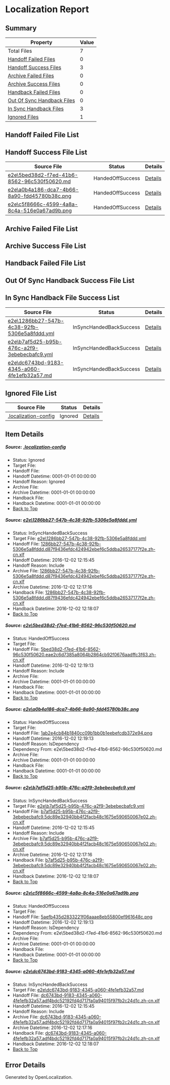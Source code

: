 # <a name='report-top'></a> Localization Report

## Summary
 Property | Value 
 -------- | ----- 
 Total Files | 7
[ Handoff Failed Files ](#handoff-failed-list)| 0
[ Handoff Success Files ](#handoff-success-list)| 3
[ Archive Failed Files ](#archive-failed-list)| 0
[ Archive Success Files ](#archive-success-list)| 0
[ Handback Failed Files ](#handback-failed-list)| 0
[ Out Of Sync Handback Files ](#outofsync-handback-success-list)| 0
[ In Sync Handback Files ](#insync-handback-success-list)| 3
[ Ignored Files ](#ignored-list)| 1

## <a name='handoff-failed-list'></a> Handoff Failed File List

## <a name='handoff-success-list'></a> Handoff Success File List
 Source File | Status | Details 
 ----------- | ------ | ------- 
 [e2e\5bed38d2-f7ed-41b6-8562-96c530f50620.md](https://github.com/OpenLocalizationTestOrg/ol-test0/blob/96c1b3cfeb1005debd8bf64e96ad0ebf95b7acb2/e2e/5bed38d2-f7ed-41b6-8562-96c530f50620.md) | HandedOffSuccess | [Details](#49e7cbfa9af1d6100fe180c76c4c8c6d17159c7a2)
 [e2e\a0b4a186-dca7-4b66-8a90-fdd45780b38c.png](https://github.com/OpenLocalizationTestOrg/ol-test0/blob/96c1b3cfeb1005debd8bf64e96ad0ebf95b7acb2/e2e/a0b4a186-dca7-4b66-8a90-fdd45780b38c.png) | HandedOffSuccess | [Details](#1ab2e4cb84b1840cc09b1bb0b1eebefcdb372e943)
 [e2e\c5f8666c-4599-4a8a-8c4a-516e0a67ad9b.png](https://github.com/OpenLocalizationTestOrg/ol-test0/blob/96c1b3cfeb1005debd8bf64e96ad0ebf95b7acb2/e2e/c5f8666c-4599-4a8a-8c4a-516e0a67ad9b.png) | HandedOffSuccess | [Details](#5aefb435d2833221f06aaae8eb55800ef961648c5)

## <a name='archive-failed-list'></a> Archive Failed File List

## <a name='archive-success-list'></a> Archive Success File List

## <a name='handback-failed-list'></a> Handback Failed File List

## <a name='outofsync-handback-success-list'></a> Out Of Sync Handback Success File List

## <a name='insync-handback-success-list'></a> In Sync Handback File Success List
 Source File | Status | Details 
 ----------- | ------ | ------- 
 [e2e\1286bb27-547b-4c38-92fb-5306e5a8fddd.yml](https://github.com/OpenLocalizationTestOrg/ol-test0/blob/95dd21271db29f398bbb22d92716e2dd81e26c7d/e2e/1286bb27-547b-4c38-92fb-5306e5a8fddd.yml) | InSyncHandedBackSuccess | [Details](#62ff81af3f6e04901c42e4f1100eae5d3b8c90361)
 [e2e\b7af5d25-b95b-476c-a2f9-3ebebecbafc9.yml](https://github.com/OpenLocalizationTestOrg/ol-test0/blob/95dd21271db29f398bbb22d92716e2dd81e26c7d/e2e/b7af5d25-b95b-476c-a2f9-3ebebecbafc9.yml) | InSyncHandedBackSuccess | [Details](#1f7d70f558d59926d0a5fe8c1edb1aa5dcf3c9b14)
 [e2e\dc6743bd-9183-4345-a060-4fe1efb32a57.md](https://github.com/OpenLocalizationTestOrg/ol-test0/blob/95dd21271db29f398bbb22d92716e2dd81e26c7d/e2e/dc6743bd-9183-4345-a060-4fe1efb32a57.md) | InSyncHandedBackSuccess | [Details](#03ee290220c66239cd93cad7ab0cd3f5415ad72d6)

## <a name='ignored-list'></a> Ignored File List
 Source File | Status | Details 
 ----------- | ------ | ------- 
 [.localization-config](https://github.com/OpenLocalizationTestOrg/ol-test0/blob/96c1b3cfeb1005debd8bf64e96ad0ebf95b7acb2/.localization-config) | Ignored | [Details](#c268a05ecaa7ec85942ed632c29928ee5bd6da8d0)

## Item Details
##### <a name='c268a05ecaa7ec85942ed632c29928ee5bd6da8d0'></a> Source: [.localization-config](https://github.com/OpenLocalizationTestOrg/ol-test0/blob/96c1b3cfeb1005debd8bf64e96ad0ebf95b7acb2/.localization-config)
* Status: Ignored
* Target File: 
* Handoff File: 
* Handoff Datetime: 0001-01-01 00:00:00
* Handoff Reason: Ignored
* Archive File: 
* Archive Datetime: 0001-01-01 00:00:00
* Handback File: 
* Handback Datetime: 0001-01-01 00:00:00
* [Back to Top](#report-top)

##### <a name='62ff81af3f6e04901c42e4f1100eae5d3b8c90361'></a> Source: [e2e\1286bb27-547b-4c38-92fb-5306e5a8fddd.yml](https://github.com/OpenLocalizationTestOrg/ol-test0/blob/95dd21271db29f398bbb22d92716e2dd81e26c7d/e2e/1286bb27-547b-4c38-92fb-5306e5a8fddd.yml)
* Status: InSyncHandedBackSuccess
* Target File: [e2e\1286bb27-547b-4c38-92fb-5306e5a8fddd.yml](https://github.com/OpenLocalizationTestOrg/ol-test0-zhcn/blob/90ad0b5e378347abe3524c6cf57216f599295e26/e2e/1286bb27-547b-4c38-92fb-5306e5a8fddd.yml)
* Handoff File: [1286bb27-547b-4c38-92fb-5306e5a8fddd.d87f9436efdc424942ebef6c5ddba26537177f2e.zh-cn.xlf](https://github.com/OpenLocalizationTestOrg/ol-test0-handoff/blob/85ab609debe349d9927a551127d10d819808dd71/ol-handoff/OpenLocalizationTestOrg/ol-test0-zhcn/shujia/ht/1286bb27-547b-4c38-92fb-5306e5a8fddd.d87f9436efdc424942ebef6c5ddba26537177f2e.zh-cn.xlf)
* Handoff Datetime: 2016-12-02 12:15:45
* Handoff Reason: Include
* Archive File: [1286bb27-547b-4c38-92fb-5306e5a8fddd.d87f9436efdc424942ebef6c5ddba26537177f2e.zh-cn.xlf](https://github.com/OpenLocalizationTestOrg/ol-test0-handoff/blob/f71479b066d081a39d7d56e9195122028270204c/ol-archive/OpenLocalizationTestOrg/ol-test0-zhcn/shujia/ht/1286bb27-547b-4c38-92fb-5306e5a8fddd.d87f9436efdc424942ebef6c5ddba26537177f2e.zh-cn.xlf)
* Archive Datetime: 2016-12-02 12:17:16
* Handback File: [1286bb27-547b-4c38-92fb-5306e5a8fddd.d87f9436efdc424942ebef6c5ddba26537177f2e.zh-cn.xlf](https://github.com/OpenLocalizationTestOrg/ol-test0-handback/blob/2ba8dae6072f4be2514c6c9cc5de8a326acce280/ol-handback/OpenLocalizationTestOrg/ol-test0-zhcn/shujia/ht/1286bb27-547b-4c38-92fb-5306e5a8fddd.d87f9436efdc424942ebef6c5ddba26537177f2e.zh-cn.xlf)
* Handback Datetime: 2016-12-02 12:18:07
* [Back to Top](#report-top)

##### <a name='49e7cbfa9af1d6100fe180c76c4c8c6d17159c7a2'></a> Source: [e2e\5bed38d2-f7ed-41b6-8562-96c530f50620.md](https://github.com/OpenLocalizationTestOrg/ol-test0/blob/96c1b3cfeb1005debd8bf64e96ad0ebf95b7acb2/e2e/5bed38d2-f7ed-41b6-8562-96c530f50620.md)
* Status: HandedOffSuccess
* Target File: 
* Handoff File: [5bed38d2-f7ed-41b6-8562-96c530f50620.eae2c6d7385a8064b2864cb92f0676aadffc3f63.zh-cn.xlf](https://github.com/OpenLocalizationTestOrg/ol-test0-handoff/blob/9494cc2f8a3644b5b5f8e92016a746d8f584e6aa/ol-handoff/OpenLocalizationTestOrg/ol-test0-zhcn/shujia/ht/5bed38d2-f7ed-41b6-8562-96c530f50620.eae2c6d7385a8064b2864cb92f0676aadffc3f63.zh-cn.xlf)
* Handoff Datetime: 2016-12-02 12:19:13
* Handoff Reason: Include
* Archive File: 
* Archive Datetime: 0001-01-01 00:00:00
* Handback File: 
* Handback Datetime: 0001-01-01 00:00:00
* [Back to Top](#report-top)

##### <a name='1ab2e4cb84b1840cc09b1bb0b1eebefcdb372e943'></a> Source: [e2e\a0b4a186-dca7-4b66-8a90-fdd45780b38c.png](https://github.com/OpenLocalizationTestOrg/ol-test0/blob/96c1b3cfeb1005debd8bf64e96ad0ebf95b7acb2/e2e/a0b4a186-dca7-4b66-8a90-fdd45780b38c.png)
* Status: HandedOffSuccess
* Target File: 
* Handoff File: [1ab2e4cb84b1840cc09b1bb0b1eebefcdb372e94.png](https://github.com/OpenLocalizationTestOrg/ol-test0-handoff/blob/9494cc2f8a3644b5b5f8e92016a746d8f584e6aa/ol-handoff/OpenLocalizationTestOrg/ol-test0-zhcn/shujia/ht/1ab2e4cb84b1840cc09b1bb0b1eebefcdb372e94.png)
* Handoff Datetime: 2016-12-02 12:19:13
* Handoff Reason: IsDependency
* Dependency From: e2e\5bed38d2-f7ed-41b6-8562-96c530f50620.md
* Archive File: 
* Archive Datetime: 0001-01-01 00:00:00
* Handback File: 
* Handback Datetime: 0001-01-01 00:00:00
* [Back to Top](#report-top)

##### <a name='1f7d70f558d59926d0a5fe8c1edb1aa5dcf3c9b14'></a> Source: [e2e\b7af5d25-b95b-476c-a2f9-3ebebecbafc9.yml](https://github.com/OpenLocalizationTestOrg/ol-test0/blob/95dd21271db29f398bbb22d92716e2dd81e26c7d/e2e/b7af5d25-b95b-476c-a2f9-3ebebecbafc9.yml)
* Status: InSyncHandedBackSuccess
* Target File: [e2e\b7af5d25-b95b-476c-a2f9-3ebebecbafc9.yml](https://github.com/OpenLocalizationTestOrg/ol-test0-zhcn/blob/90ad0b5e378347abe3524c6cf57216f599295e26/e2e/b7af5d25-b95b-476c-a2f9-3ebebecbafc9.yml)
* Handoff File: [b7af5d25-b95b-476c-a2f9-3ebebecbafc9.5dc89e32940bb4f2facb48c1675e590650067e02.zh-cn.xlf](https://github.com/OpenLocalizationTestOrg/ol-test0-handoff/blob/85ab609debe349d9927a551127d10d819808dd71/ol-handoff/OpenLocalizationTestOrg/ol-test0-zhcn/shujia/ht/b7af5d25-b95b-476c-a2f9-3ebebecbafc9.5dc89e32940bb4f2facb48c1675e590650067e02.zh-cn.xlf)
* Handoff Datetime: 2016-12-02 12:15:45
* Handoff Reason: Include
* Archive File: [b7af5d25-b95b-476c-a2f9-3ebebecbafc9.5dc89e32940bb4f2facb48c1675e590650067e02.zh-cn.xlf](https://github.com/OpenLocalizationTestOrg/ol-test0-handoff/blob/f71479b066d081a39d7d56e9195122028270204c/ol-archive/OpenLocalizationTestOrg/ol-test0-zhcn/shujia/ht/b7af5d25-b95b-476c-a2f9-3ebebecbafc9.5dc89e32940bb4f2facb48c1675e590650067e02.zh-cn.xlf)
* Archive Datetime: 2016-12-02 12:17:16
* Handback File: [b7af5d25-b95b-476c-a2f9-3ebebecbafc9.5dc89e32940bb4f2facb48c1675e590650067e02.zh-cn.xlf](https://github.com/OpenLocalizationTestOrg/ol-test0-handback/blob/2ba8dae6072f4be2514c6c9cc5de8a326acce280/ol-handback/OpenLocalizationTestOrg/ol-test0-zhcn/shujia/ht/b7af5d25-b95b-476c-a2f9-3ebebecbafc9.5dc89e32940bb4f2facb48c1675e590650067e02.zh-cn.xlf)
* Handback Datetime: 2016-12-02 12:18:07
* [Back to Top](#report-top)

##### <a name='5aefb435d2833221f06aaae8eb55800ef961648c5'></a> Source: [e2e\c5f8666c-4599-4a8a-8c4a-516e0a67ad9b.png](https://github.com/OpenLocalizationTestOrg/ol-test0/blob/96c1b3cfeb1005debd8bf64e96ad0ebf95b7acb2/e2e/c5f8666c-4599-4a8a-8c4a-516e0a67ad9b.png)
* Status: HandedOffSuccess
* Target File: 
* Handoff File: [5aefb435d2833221f06aaae8eb55800ef961648c.png](https://github.com/OpenLocalizationTestOrg/ol-test0-handoff/blob/9494cc2f8a3644b5b5f8e92016a746d8f584e6aa/ol-handoff/OpenLocalizationTestOrg/ol-test0-zhcn/shujia/ht/5aefb435d2833221f06aaae8eb55800ef961648c.png)
* Handoff Datetime: 2016-12-02 12:19:13
* Handoff Reason: IsDependency
* Dependency From: e2e\5bed38d2-f7ed-41b6-8562-96c530f50620.md
* Archive File: 
* Archive Datetime: 0001-01-01 00:00:00
* Handback File: 
* Handback Datetime: 0001-01-01 00:00:00
* [Back to Top](#report-top)

##### <a name='03ee290220c66239cd93cad7ab0cd3f5415ad72d6'></a> Source: [e2e\dc6743bd-9183-4345-a060-4fe1efb32a57.md](https://github.com/OpenLocalizationTestOrg/ol-test0/blob/95dd21271db29f398bbb22d92716e2dd81e26c7d/e2e/dc6743bd-9183-4345-a060-4fe1efb32a57.md)
* Status: InSyncHandedBackSuccess
* Target File: [e2e\dc6743bd-9183-4345-a060-4fe1efb32a57.md](https://github.com/OpenLocalizationTestOrg/ol-test0-zhcn/blob/90ad0b5e378347abe3524c6cf57216f599295e26/e2e/dc6743bd-9183-4345-a060-4fe1efb32a57.md)
* Handoff File: [dc6743bd-9183-4345-a060-4fe1efb32a57.adf4bdc52192fd4d717fa0a94015f97fb2c24d1c.zh-cn.xlf](https://github.com/OpenLocalizationTestOrg/ol-test0-handoff/blob/85ab609debe349d9927a551127d10d819808dd71/ol-handoff/OpenLocalizationTestOrg/ol-test0-zhcn/shujia/ht/dc6743bd-9183-4345-a060-4fe1efb32a57.adf4bdc52192fd4d717fa0a94015f97fb2c24d1c.zh-cn.xlf)
* Handoff Datetime: 2016-12-02 12:15:45
* Handoff Reason: Include
* Archive File: [dc6743bd-9183-4345-a060-4fe1efb32a57.adf4bdc52192fd4d717fa0a94015f97fb2c24d1c.zh-cn.xlf](https://github.com/OpenLocalizationTestOrg/ol-test0-handoff/blob/f71479b066d081a39d7d56e9195122028270204c/ol-archive/OpenLocalizationTestOrg/ol-test0-zhcn/shujia/ht/dc6743bd-9183-4345-a060-4fe1efb32a57.adf4bdc52192fd4d717fa0a94015f97fb2c24d1c.zh-cn.xlf)
* Archive Datetime: 2016-12-02 12:17:16
* Handback File: [dc6743bd-9183-4345-a060-4fe1efb32a57.adf4bdc52192fd4d717fa0a94015f97fb2c24d1c.zh-cn.xlf](https://github.com/OpenLocalizationTestOrg/ol-test0-handback/blob/2ba8dae6072f4be2514c6c9cc5de8a326acce280/ol-handback/OpenLocalizationTestOrg/ol-test0-zhcn/shujia/ht/dc6743bd-9183-4345-a060-4fe1efb32a57.adf4bdc52192fd4d717fa0a94015f97fb2c24d1c.zh-cn.xlf)
* Handback Datetime: 2016-12-02 12:18:07
* [Back to Top](#report-top)


## Error Details

Generated by OpenLocalization.
